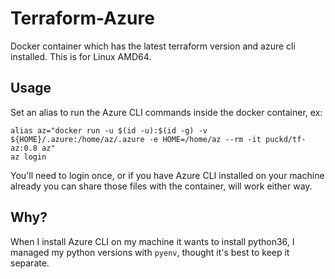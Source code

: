 # Terraform-Azure

Docker container which has the latest terraform version and azure cli installed. This is for Linux AMD64.

## Usage

Set an alias to run the Azure CLI commands inside the docker container, ex:

```
alias az="docker run -u $(id -u):$(id -g) -v ${HOME}/.azure:/home/az/.azure -e HOME=/home/az --rm -it puckd/tf-az:0.8 az"
az login
```

You'll need to login once, or if you have Azure CLI installed on your machine already you can share those files with the container, will work either way.

## Why?

When I install Azure CLI on my machine it wants to install python36, I managed my python versions with `pyenv`, thought it's best to keep it separate.
